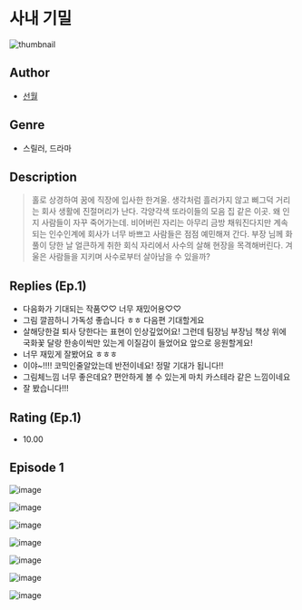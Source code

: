 # 사내 기밀
![thumbnail](https://image-comic.pstatic.net/user_contents_data/challenge_comic/2023/05/24/336961/upload_4121419527654761529_480x623.jpeg)

## Author
- [선월](https://comic.naver.com/artistTitle?id=336961)

## Genre
- 스릴러, 드라마

## Description
> 홀로 상경하여 꿈에 직장에 입사한 한겨울. 생각처럼 흘러가지 않고 삐그덕 거리는 회사 생활에 진절머리가 난다. 각양각색 또라이들의 모음 집 같은 이곳. 왜 인지 사람들이 자꾸 죽어가는데. 비어버린 자리는 아무리 금방 채워진다지만 계속되는 인수인계에 회사가 너무 바쁘고 사람들은 점점 예민해져 간다. 부장 님께 화풀이 당한 날 얼큰하게 취한 회식 자리에서 사수의 살해 현장을 목격해버린다. 겨울은 사람들을 지키며 사수로부터 살아남을 수 있을까?

## Replies (Ep.1)
- 다음화가 기대되는 작품♡♡ 너무 재밌어용♡♡
- 그림 깔끔하니 가독성 좋습니다 ㅎㅎ 다음편 기대할게요
- 살해당한걸 퇴사 당한다는 표현이 인상깊었어요! 그런데 팀장님 부장님 책상 위에 국화꽃 달랑 한송이씩만 있는게 이질감이 들었어요 앞으로 응원할게요!
- 너무 재밌게 잘봤어요 ㅎㅎㅎ
- 이야~!!!! 코믹인줄알았는데 반전이네요! 정말 기대가 됩니다!!
- 그림체느낌 너무 좋은데요? 편안하게 볼 수 있는게 마치 카스테라 같은 느낌이네요
- 잘 봤습니다!!!

## Rating (Ep.1)
- 10.00

## Episode 1
![image](https://image-comic.pstatic.net/user_contents_data/challenge_comic/2023/05/24/336961/upload_4049070540791702116.jpeg)

![image](https://image-comic.pstatic.net/user_contents_data/challenge_comic/2023/05/24/336961/upload_7293354421612065845.jpeg)

![image](https://image-comic.pstatic.net/user_contents_data/challenge_comic/2023/05/24/336961/upload_7305464429832135985.jpeg)

![image](https://image-comic.pstatic.net/user_contents_data/challenge_comic/2023/05/24/336961/upload_3760614782741472055.jpeg)

![image](https://image-comic.pstatic.net/user_contents_data/challenge_comic/2023/05/24/336961/upload_7293072929542190388.jpeg)

![image](https://image-comic.pstatic.net/user_contents_data/challenge_comic/2023/05/24/336961/upload_7161956188613456953.jpeg)

![image](https://image-comic.pstatic.net/user_contents_data/challenge_comic/2023/05/24/336961/upload_3847589438145508918.jpeg)
